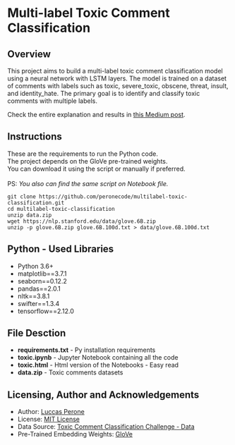 # Multi-label Toxic Comment Classification
## Overview
This project aims to build a multi-label toxic comment classification model using a neural network with LSTM layers. The model is trained on a dataset of comments with labels such as toxic, severe_toxic, obscene, threat, insult, and identity_hate. The primary goal is to identify and classify toxic comments with multiple labels.

Check the entire explanation and results in [this Medium post](https://medium.com/@luccas.perone/multi-label-toxic-comment-classification-ad884a0745b0).

## Instructions
These are the requirements to run the Python code.<br>
The project depends on the GloVe pre-trained weights.<br>
You can download it using the script or manually if preferred.<br><br>
PS: _You also can find the same script on Notebook file._

    git clone https://github.com/peronecode/multilabel-toxic-classification.git
    cd multilabel-toxic-classification
    unzip data.zip
    wget https://nlp.stanford.edu/data/glove.6B.zip
    unzip -p glove.6B.zip glove.6B.100d.txt > data/glove.6B.100d.txt

## Python - Used Libraries
- Python 3.6+
- matplotlib==3.7.1
- seaborn==0.12.2
- pandas==2.0.1
- nltk==3.8.1
- swifter==1.3.4
- tensorflow==2.12.0

## File Desction
- **requirements.txt** - Py installation requirements
- **toxic.ipynb** - Jupyter Notebook containing all the code
- **toxic.html** - Html version of the Notebooks - Easy read
- **data.zip** - Toxic comments datasets

## Licensing, Author and Acknowledgements
- Author: [Luccas Perone](https://github.com/peronecode)
- License: [MIT License](https://opensource.org/license/mit/)
- Data Source: [Toxic Comment Classification Challenge - Data](https://www.kaggle.com/competitions/jigsaw-toxic-comment-classification-challenge/data)
- Pre-Trained Embedding Weights: [GloVe](https://nlp.stanford.edu/projects/glove/)